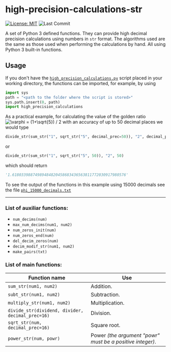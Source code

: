 # high-precision-calculations-str

[![License: MIT](https://img.shields.io/badge/License-MIT-brightgreen.svg)](https://github.com/artmenlope/high-precision-calculations-str/blob/master/LICENSE.md)
![Last Commit](https://img.shields.io/github/last-commit/artmenlope/high-precision-calculations-str)

A set of Python 3 defined functions. They can provide high decimal precision calculations using numbers in `str` format. The algorithms used are the same as those used when performing the calculations by hand. All using Python 3 built-in functions.

## Usage

If you don't have the [`high_precision_calculations.py`](https://github.com/artmenlope/high-precision-calculations-str/blob/master/high_precision_calculations.py) script placed in your working directory, the functions can be imported, for example, by using 

```python
import sys
path = "<path to the folder where the script is stored>"
sys.path.insert(0, path)
import high_precision_calculations
```

<!--
<a href="https://www.codecogs.com/eqnedit.php?latex=\varphi&space;=&space;(1&plus;\sqrt{5})&space;/&space;2" target="_blank"><img src="https://latex.codecogs.com/svg.latex?\varphi&space;=&space;(1&plus;\sqrt{5})&space;/&space;2" title="\varphi = (1+\sqrt{5}) / 2" /></a> 
-->

<!-- Note: For Latex formulas in Github's Markdown see https://gist.github.com/a-rodin/fef3f543412d6e1ec5b6cf55bf197d7b -->

As a practical example, for calculating the value of the golden ratio ![\varphi = (1+\sqrt{5}) / 2](https://render.githubusercontent.com/render/math?math=%5Cvarphi%20%3D%20(1%2B%5Csqrt%7B5%7D)%20%2F%202) with an accuracy of up to 50 decimal places we would type

```python
divide_str(sum_str("1", sqrt_str("5", decimal_prec=50)), "2", decimal_prec=50)
```
or 
```python
divide_str(sum_str("1", sqrt_str("5", 50)), "2", 50)
```

which should return 

```python
'1.61803398874989484820458683436563811772030917980576'
```

To see the output of the functions in this example using 15000 decimals see the file [`phi_15000_decimals.txt`](https://github.com/artmenlope/high-precision-calculations-str/blob/master/phi_15000_decimals.txt)

---

### List of auxiliar functions:
- `num_decims(num)`
- `max_num_decims(num1, num2)`
- `num_zeros_init(num)`
- `num_zeros_end(num)`
- `del_decim_zeros(num)`
- `decim_modif_str(num1, num2)`
- `make_pairs(txt)`

<!--&nbsp;-->

### List of main functions:

| **Function name**                                | **Use**                                                   |
|--------------------------------------------------|-----------------------------------------------------------|
| `sum_str(num1, num2)`                            | Addition.                                                 |
| `subt_str(num1, num2)`                           | Subtraction.                                              |
| `multiply_str(num1, num2)`                       | Multiplication.                                           |
| `divide_str(dividend, divider, decimal_prec=16)` | Division.                                                 |
| `sqrt_str(num, decimal_prec=16)`                 | Square root.                                              |
| `power_str(num, powr)`                           | Power _(the argument "powr" must be a positive integer)_. |
